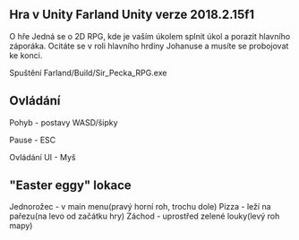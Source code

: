 Hra v Unity Farland Unity verze 2018.2.15f1
---------------------
O hře
Jedná se o 2D RPG, kde je vaším úkolem splnit úkol a porazit hlavního záporáka.
Ocitáte se v roli hlavního hrdiny Johanuse a musíte se probojovat ke konci.

Spuštění Farland/Build/Sir_Pecka_RPG.exe

Ovládání
-----------------------------
Pohyb - postavy WASD/šipky

Pause - ESC

Ovládání UI - Myš

"Easter eggy" lokace
------------------------------
Jednorožec - v main menu(pravý horní roh, trochu dole)
Pizza - leží na pařezu(na levo od začátku hry)
Záchod - uprostřed zelené louky(levý roh mapy)
